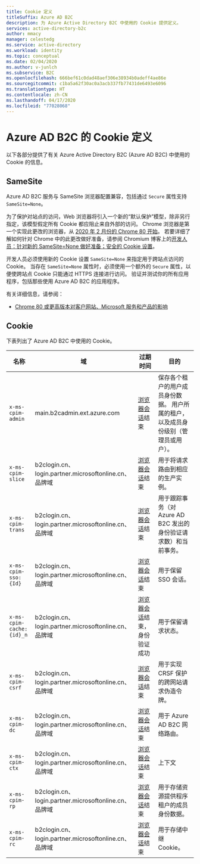```yaml
---
title: Cookie 定义
titleSuffix: Azure AD B2C
description: 为 Azure Active Directory B2C 中使用的 Cookie 提供定义。
services: active-directory-b2c
author: mmacy
manager: celestedg
ms.service: active-directory
ms.workload: identity
ms.topic: conceptual
ms.date: 02/04/2020
ms.author: v-junlch
ms.subservice: B2C
ms.openlocfilehash: 666bef61c0dad48aef306e38934b0adeff4ae86e
ms.sourcegitcommit: c1ba5a62f30ac0a3acb337fb77431de6493e6096
ms.translationtype: HT
ms.contentlocale: zh-CN
ms.lasthandoff: 04/17/2020
ms.locfileid: "77028068"
---
```

# <a name="cookies-definitions-for-azure-ad-b2c"></a>Azure AD B2C 的 Cookie 定义

以下各部分提供了有关 Azure Active Directory B2C (Azure AD B2C) 中使用的 Cookie 的信息。

## <a name="samesite"></a>SameSite

Azure AD B2C 服务与 SameSite 浏览器配置兼容，包括通过 `Secure` 属性支持 `SameSite=None`。

为了保护对站点的访问，Web 浏览器将引入一个新的“默认保护”模型，除非另行指定，该模型假定所有 Cookie 都应阻止来自外部的访问。 Chrome 浏览器是第一个实现此更改的浏览器，从 [2020 年 2 月份的 Chrome 80 开始](https://www.chromium.org/updates/same-site)。 若要详细了解如何针对 Chrome 中的此更改做好准备，请参阅 Chromium 博客上的[开发人员：针对新的 SameSite=None 做好准备；安全的 Cookie 设置](https://blog.chromium.org/2019/10/developers-get-ready-for-new.html)。

开发人员必须使用新的 Cookie 设置 `SameSite=None` 来指定用于跨站点访问的 Cookie。 当存在 `SameSite=None` 属性时，必须使用一个额外的 `Secure` 属性，以便使跨站点 Cookie 只能通过 HTTPS 连接进行访问。 验证并测试你的所有应用程序，包括那些使用 Azure AD B2C 的应用程序。

有关详细信息，请参阅：

* [Chrome 80 或更高版本对客户网站、Microsoft 服务和产品的影响](https://support.microsoft.com/help/4522904/potential-disruption-to-customer-websites-in-latest-chrome)

## <a name="cookies"></a>Cookie

下表列出了 Azure AD B2C 中使用的 Cookie。

| 名称 | 域 | 过期时间 | 目的 |
| ----------- | ------ | -------------------------- | --------- |
| `x-ms-cpim-admin` | main.b2cadmin.ext.azure.com | [浏览器会话](session-behavior.md)结束 | 保存各个租户的用户成员身份数据。 用户所属的租户，以及成员身份级别（管理员或用户）。 |
| `x-ms-cpim-slice` | b2clogin.cn、login.partner.microsoftonline.cn、品牌域 | [浏览器会话](session-behavior.md)结束 | 用于将请求路由到相应的生产实例。 |
| `x-ms-cpim-trans` | b2clogin.cn、login.partner.microsoftonline.cn、品牌域 | [浏览器会话](session-behavior.md)结束 | 用于跟踪事务（对 Azure AD B2C 发出的身份验证请求数）和当前事务。 |
| `x-ms-cpim-sso:{Id}` | b2clogin.cn、login.partner.microsoftonline.cn、品牌域 | [浏览器会话](session-behavior.md)结束 | 用于保留 SSO 会话。 |
| `x-ms-cpim-cache:{id}_n` | b2clogin.cn、login.partner.microsoftonline.cn、品牌域 | [浏览器会话](session-behavior.md)结束，身份验证成功 | 用于保留请求状态。 |
| `x-ms-cpim-csrf` | b2clogin.cn、login.partner.microsoftonline.cn、品牌域 | [浏览器会话](session-behavior.md)结束 | 用于实现 CRSF 保护的跨网站请求伪造令牌。 |
| `x-ms-cpim-dc` | b2clogin.cn、login.partner.microsoftonline.cn、品牌域 | [浏览器会话](session-behavior.md)结束 | 用于 Azure AD B2C 网络路由。 |
| `x-ms-cpim-ctx` | b2clogin.cn、login.partner.microsoftonline.cn、品牌域 | [浏览器会话](session-behavior.md)结束 | 上下文 |
| `x-ms-cpim-rp` | b2clogin.cn、login.partner.microsoftonline.cn、品牌域 | [浏览器会话](session-behavior.md)结束 | 用于存储资源提供程序租户的成员身份数据。 |
| `x-ms-cpim-rc` | b2clogin.cn、login.partner.microsoftonline.cn、品牌域 | [浏览器会话](session-behavior.md)结束 | 用于存储中继 Cookie。 |

<!-- Update_Description: wording update -->